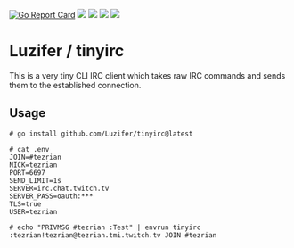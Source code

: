[![Go Report Card](https://goreportcard.com/badge/github.com/Luzifer/tinyirc)](https://goreportcard.com/report/github.com/Luzifer/tinyirc)
![](https://badges.fyi/github/license/Luzifer/tinyirc)
![](https://badges.fyi/github/downloads/Luzifer/tinyirc)
![](https://badges.fyi/github/latest-release/Luzifer/tinyirc)
![](https://knut.in/project-status/tinyirc)

# Luzifer / tinyirc

This is a very tiny CLI IRC client which takes raw IRC commands and sends them to the established connection.

## Usage

```console
# go install github.com/Luzifer/tinyirc@latest

# cat .env
JOIN=#tezrian
NICK=tezrian
PORT=6697
SEND_LIMIT=1s
SERVER=irc.chat.twitch.tv
SERVER_PASS=oauth:***
TLS=true
USER=tezrian

# echo "PRIVMSG #tezrian :Test" | envrun tinyirc
:tezrian!tezrian@tezrian.tmi.twitch.tv JOIN #tezrian
```
